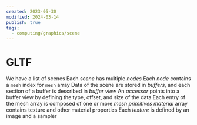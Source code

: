 ```yaml
---
created: 2023-05-30
modified: 2024-03-14
publish: true
tags:
  - computing/graphics/scene
---
```


# GLTF
We have a list of scenes
Each _scene_ has multiple _nodes_
Each _node_ contains a `mesh` index for `mesh` array
Data of the scene are stored in _buffers_, and each section of a buffer is described in _buffer view_
An _accessor_ points into a buffer view by defining the type, offset, and size of the data
Each entry of the mesh array is composed of one or more _mesh primitives_
_material_ array contains texture and other material properties
Each _texture_ is defined by an image and a sampler